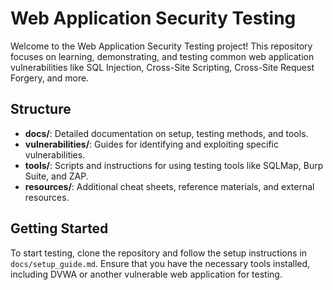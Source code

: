 # Web Application Security Testing

Welcome to the Web Application Security Testing project! This repository focuses on learning, demonstrating, and testing common web application vulnerabilities like SQL Injection, Cross-Site Scripting, Cross-Site Request Forgery, and more.

## Structure

- **docs/**: Detailed documentation on setup, testing methods, and tools.
- **vulnerabilities/**: Guides for identifying and exploiting specific vulnerabilities.
- **tools/**: Scripts and instructions for using testing tools like SQLMap, Burp Suite, and ZAP.
- **resources/**: Additional cheat sheets, reference materials, and external resources.

## Getting Started

To start testing, clone the repository and follow the setup instructions in `docs/setup_guide.md`. Ensure that you have the necessary tools installed, including DVWA or another vulnerable web application for testing.
